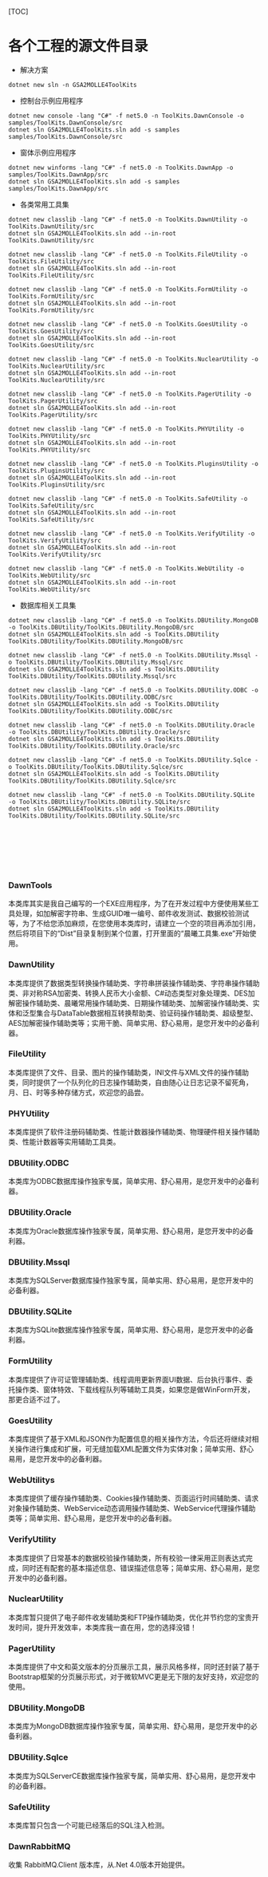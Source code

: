 [TOC]

# 各个工程的源文件目录

- 解决方案
```
dotnet new sln -n GSA2MOLLE4ToolKits
```

- 控制台示例应用程序
```
dotnet new console -lang "C#" -f net5.0 -n ToolKits.DawnConsole -o samples/ToolKits.DawnConsole/src
dotnet sln GSA2MOLLE4ToolKits.sln add -s samples samples/ToolKits.DawnConsole/src
```

- 窗体示例应用程序
```
dotnet new winforms -lang "C#" -f net5.0 -n ToolKits.DawnApp -o samples/ToolKits.DawnApp/src
dotnet sln GSA2MOLLE4ToolKits.sln add -s samples samples/ToolKits.DawnApp/src
```

- 各类常用工具集
```
dotnet new classlib -lang "C#" -f net5.0 -n ToolKits.DawnUtility -o ToolKits.DawnUtility/src
dotnet sln GSA2MOLLE4ToolKits.sln add --in-root ToolKits.DawnUtility/src

dotnet new classlib -lang "C#" -f net5.0 -n ToolKits.FileUtility -o ToolKits.FileUtility/src
dotnet sln GSA2MOLLE4ToolKits.sln add --in-root ToolKits.FileUtility/src

dotnet new classlib -lang "C#" -f net5.0 -n ToolKits.FormUtility -o ToolKits.FormUtility/src
dotnet sln GSA2MOLLE4ToolKits.sln add --in-root ToolKits.FormUtility/src

dotnet new classlib -lang "C#" -f net5.0 -n ToolKits.GoesUtility -o ToolKits.GoesUtility/src
dotnet sln GSA2MOLLE4ToolKits.sln add --in-root ToolKits.GoesUtility/src

dotnet new classlib -lang "C#" -f net5.0 -n ToolKits.NuclearUtility -o ToolKits.NuclearUtility/src
dotnet sln GSA2MOLLE4ToolKits.sln add --in-root ToolKits.NuclearUtility/src

dotnet new classlib -lang "C#" -f net5.0 -n ToolKits.PagerUtility -o ToolKits.PagerUtility/src
dotnet sln GSA2MOLLE4ToolKits.sln add --in-root ToolKits.PagerUtility/src

dotnet new classlib -lang "C#" -f net5.0 -n ToolKits.PHYUtility -o ToolKits.PHYUtility/src
dotnet sln GSA2MOLLE4ToolKits.sln add --in-root ToolKits.PHYUtility/src

dotnet new classlib -lang "C#" -f net5.0 -n ToolKits.PluginsUtility -o ToolKits.PluginsUtility/src
dotnet sln GSA2MOLLE4ToolKits.sln add --in-root ToolKits.PluginsUtility/src

dotnet new classlib -lang "C#" -f net5.0 -n ToolKits.SafeUtility -o ToolKits.SafeUtility/src
dotnet sln GSA2MOLLE4ToolKits.sln add --in-root ToolKits.SafeUtility/src

dotnet new classlib -lang "C#" -f net5.0 -n ToolKits.VerifyUtility -o ToolKits.VerifyUtility/src
dotnet sln GSA2MOLLE4ToolKits.sln add --in-root ToolKits.VerifyUtility/src

dotnet new classlib -lang "C#" -f net5.0 -n ToolKits.WebUtility -o ToolKits.WebUtility/src
dotnet sln GSA2MOLLE4ToolKits.sln add --in-root ToolKits.WebUtility/src
```

- 数据库相关工具集
```
dotnet new classlib -lang "C#" -f net5.0 -n ToolKits.DBUtility.MongoDB -o ToolKits.DBUtility/ToolKits.DBUtility.MongoDB/src
dotnet sln GSA2MOLLE4ToolKits.sln add -s ToolKits.DBUtility ToolKits.DBUtility/ToolKits.DBUtility.MongoDB/src

dotnet new classlib -lang "C#" -f net5.0 -n ToolKits.DBUtility.Mssql -o ToolKits.DBUtility/ToolKits.DBUtility.Mssql/src
dotnet sln GSA2MOLLE4ToolKits.sln add -s ToolKits.DBUtility ToolKits.DBUtility/ToolKits.DBUtility.Mssql/src

dotnet new classlib -lang "C#" -f net5.0 -n ToolKits.DBUtility.ODBC -o ToolKits.DBUtility/ToolKits.DBUtility.ODBC/src
dotnet sln GSA2MOLLE4ToolKits.sln add -s ToolKits.DBUtility ToolKits.DBUtility/ToolKits.DBUtility.ODBC/src

dotnet new classlib -lang "C#" -f net5.0 -n ToolKits.DBUtility.Oracle -o ToolKits.DBUtility/ToolKits.DBUtility.Oracle/src
dotnet sln GSA2MOLLE4ToolKits.sln add -s ToolKits.DBUtility ToolKits.DBUtility/ToolKits.DBUtility.Oracle/src

dotnet new classlib -lang "C#" -f net5.0 -n ToolKits.DBUtility.Sqlce -o ToolKits.DBUtility/ToolKits.DBUtility.Sqlce/src
dotnet sln GSA2MOLLE4ToolKits.sln add -s ToolKits.DBUtility ToolKits.DBUtility/ToolKits.DBUtility.Sqlce/src

dotnet new classlib -lang "C#" -f net5.0 -n ToolKits.DBUtility.SQLite -o ToolKits.DBUtility/ToolKits.DBUtility.SQLite/src
dotnet sln GSA2MOLLE4ToolKits.sln add -s ToolKits.DBUtility ToolKits.DBUtility/ToolKits.DBUtility.SQLite/src
```



<br /><br /><br /><br /><br />

### DawnTools

本类库其实是我自己编写的一个EXE应用程序，为了在开发过程中方便使用某些工具处理，如加解密字符串、生成GUID唯一编号、邮件收发测试、数据校验测试等，为了不给您添加麻烦，在您使用本类库时，请建立一个空的项目再添加引用，然后将项目下的“Dist”目录复制到某个位置，打开里面的“晨曦工具集.exe”开始使用。


### DawnUtility

本类库提供了数据类型转换操作辅助类、字符串拼装操作辅助类、字符串操作辅助类、非对称RSA加密类、转换人民币大小金额、C#动态类型对象处理类、DES加解密操作辅助类、晨曦常用操作辅助类、日期操作辅助类、加解密操作辅助类、实体和泛型集合与DataTable数据相互转换帮助类、验证码操作辅助类、超级整型、AES加解密操作辅助类等；实用干脆、简单实用、舒心易用，是您开发中的必备利器。


### FileUtility
本类库提供了文件、目录、图片的操作辅助类，INI文件与XML文件的操作辅助类，同时提供了一个队列化的日志操作辅助类，自由随心让日志记录不留死角，月、日、时等多种存储方式，欢迎您的品尝。


### PHYUtility

本类库提供了软件注册码辅助类、性能计数器操作辅助类、物理硬件相关操作辅助类、性能计数器等实用辅助工具类。


### DBUtility.ODBC

本类库为ODBC数据库操作独家专属，简单实用、舒心易用，是您开发中的必备利器。

### DBUtility.Oracle

本类库为Oracle数据库操作独家专属，简单实用、舒心易用，是您开发中的必备利器。


### DBUtility.Mssql

本类库为SQLServer数据库操作独家专属，简单实用、舒心易用，是您开发中的必备利器。


### DBUtility.SQLite

本类库为SQLite数据库操作独家专属，简单实用、舒心易用，是您开发中的必备利器。


### FormUtility

本类库提供了许可证管理辅助类、线程调用更新界面UI数据、后台执行事件、委托操作类、窗体特效、下载线程队列等辅助工具类，如果您是做WinForm开发，那更合适不过了。


### GoesUtility
本类库提供了基于XML和JSON作为配置信息的相关操作方法，今后还将继续对相关操作进行集成和扩展，可无缝加载XML配置文件为实体对象；简单实用、舒心易用，是您开发中的必备利器。


### WebUtilitys

本类库提供了缓存操作辅助类、Cookies操作辅助类、页面运行时间辅助类、请求对象操作辅助类、WebService动态调用操作辅助类、WebService代理操作辅助类等；简单实用、舒心易用，是您开发中的必备利器。


### VerifyUtility

本类库提供了日常基本的数据校验操作辅助类，所有校验一律采用正则表达式完成，同时还有配套的基本描述信息、错误描述信息等；简单实用、舒心易用，是您开发中的必备利器。


### NuclearUtility

本类库暂只提供了电子邮件收发辅助类和FTP操作辅助类，优化并节约您的宝贵开发时间，提升开发效率，本类库我一直在用，您的选择没错！


### PagerUtility

本类库提供了中文和英文版本的分页展示工具，展示风格多样，同时还封装了基于Bootstrap框架的分页展示形式，对于微软MVC更是无下限的友好支持，欢迎您的使用。


### DBUtility.MongoDB

本类库为MongoDB数据库操作独家专属，简单实用、舒心易用，是您开发中的必备利器。


### DBUtility.Sqlce

本类库为SQLServerCE数据库操作独家专属，简单实用、舒心易用，是您开发中的必备利器。


### SafeUtility

本类库暂只包含一个可能已经落后的SQL注入检测。


### DawnRabbitMQ

收集 RabbitMQ.Client 版本库，从.Net 4.0版本开始提供。
